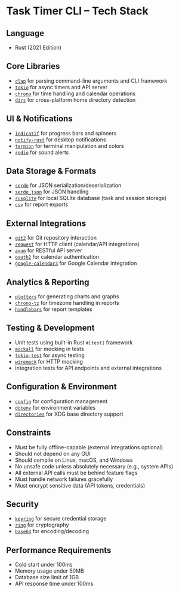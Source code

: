 # Task Timer CLI – Tech Stack

## Language
- Rust (2021 Edition)

## Core Libraries
- [`clap`](https://docs.rs/clap/latest) for parsing command-line arguments and CLI framework
- [`tokio`](https://docs.rs/tokio/latest) for async timers and API server
- [`chrono`](https://docs.rs/chrono/latest) for time handling and calendar operations
- [`dirs`](https://docs.rs/dirs/latest) for cross-platform home directory detection

## UI & Notifications
- [`indicatif`](https://docs.rs/indicatif/latest) for progress bars and spinners
- [`notify-rust`](https://docs.rs/notify-rust/latest) for desktop notifications
- [`termion`](https://docs.rs/termion/latest) for terminal manipulation and colors
- [`rodio`](https://docs.rs/rodio/latest) for sound alerts

## Data Storage & Formats
- [`serde`](https://docs.rs/serde/latest) for JSON serialization/deserialization
- [`serde_json`](https://docs.rs/serde_json/latest) for JSON handling
- [`rusqlite`](https://docs.rs/rusqlite/latest) for local SQLite database (task and session storage)
- [`csv`](https://docs.rs/csv/latest) for report exports

## External Integrations
- [`git2`](https://docs.rs/git2/latest) for Git repository interaction
- [`reqwest`](https://docs.rs/reqwest/latest) for HTTP client (calendar/API integrations)
- [`axum`](https://docs.rs/axum/latest) for RESTful API server
- [`oauth2`](https://docs.rs/oauth2/latest) for calendar authentication
- [`google-calendar3`](https://docs.rs/google-calendar3/latest) for Google Calendar integration

## Analytics & Reporting
- [`plotters`](https://docs.rs/plotters/latest) for generating charts and graphs
- [`chrono-tz`](https://docs.rs/chrono-tz/latest) for timezone handling in reports
- [`handlebars`](https://docs.rs/handlebars/latest) for report templates

## Testing & Development
- Unit tests using built-in Rust `#[test]` framework
- [`mockall`](https://docs.rs/mockall/latest) for mocking in tests
- [`tokio-test`](https://docs.rs/tokio-test/latest) for async testing
- [`wiremock`](https://docs.rs/wiremock/latest) for HTTP mocking
- Integration tests for API endpoints and external integrations

## Configuration & Environment
- [`config`](https://docs.rs/config/latest) for configuration management
- [`dotenv`](https://docs.rs/dotenv/latest) for environment variables
- [`directories`](https://docs.rs/directories/latest) for XDG base directory support

## Constraints
- Must be fully offline-capable (external integrations optional)
- Should not depend on any GUI
- Should compile on Linux, macOS, and Windows
- No unsafe code unless absolutely necessary (e.g., system APIs)
- All external API calls must be behind feature flags
- Must handle network failures gracefully
- Must encrypt sensitive data (API tokens, credentials)

## Security
- [`keyring`](https://docs.rs/keyring/latest) for secure credential storage
- [`ring`](https://docs.rs/ring/latest) for cryptography
- [`base64`](https://docs.rs/base64/latest) for encoding/decoding

## Performance Requirements
- Cold start under 100ms
- Memory usage under 50MB
- Database size limit of 1GB
- API response time under 100ms

